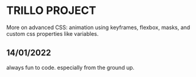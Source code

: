 # TRILLO PROJECT

More on advanced CSS: animation using keyframes, flexbox, masks, and custom css properties like variables.

##  14/01/2022

always fun to code. especially from the ground up.
